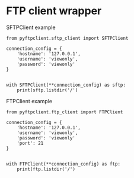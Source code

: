 FTP client wrapper
====================


SFTPClient example
```
from pyftpclient.sftp_client import SFTPClient

connection_config = {
    'hostname': '127.0.0.1',
    'username': 'viewonly',
    'password': 'viewonly'
}


with SFTPClient(**connection_config) as sftp:
    print(sftp.listdir('/')
```


FTPClient example
```
from pyftpclient.ftp_client import FTPClient

connection_config = {
    'hostname': '127.0.0.1',
    'username': 'viewonly',
    'password': 'viewonly'
    'port': 21
}


with FTPClient(**connection_config) as ftp:
    print(ftp.listdir('/')
```